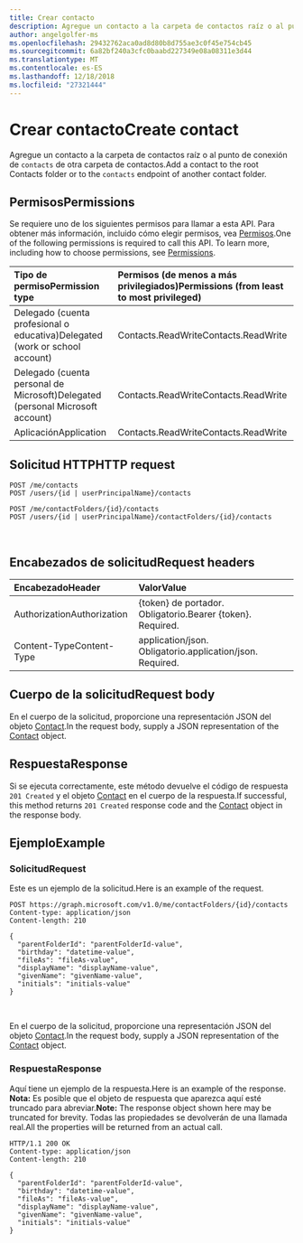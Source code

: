 ```yaml
---
title: Crear contacto
description: Agregue un contacto a la carpeta de contactos raíz o al punto de conexión de `contacts` de otra carpeta de contactos.
author: angelgolfer-ms
ms.openlocfilehash: 29432762aca0ad8d80b8d755ae3c0f45e754cb45
ms.sourcegitcommit: 6a82bf240a3cfc0baabd227349e08a08311e3d44
ms.translationtype: MT
ms.contentlocale: es-ES
ms.lasthandoff: 12/18/2018
ms.locfileid: "27321444"
---
```

# <a name="create-contact"></a><span data-ttu-id="177a7-103">Crear contacto</span><span class="sxs-lookup"><span data-stu-id="177a7-103">Create contact</span></span>

<span data-ttu-id="177a7-104">Agregue un contacto a la carpeta de contactos raíz o al punto de conexión de `contacts` de otra carpeta de contactos.</span><span class="sxs-lookup"><span data-stu-id="177a7-104">Add a contact to the root Contacts folder or to the `contacts` endpoint of another contact folder.</span></span>

## <a name="permissions"></a><span data-ttu-id="177a7-105">Permisos</span><span class="sxs-lookup"><span data-stu-id="177a7-105">Permissions</span></span>

<span data-ttu-id="177a7-p101">Se requiere uno de los siguientes permisos para llamar a esta API. Para obtener más información, incluido cómo elegir permisos, vea [Permisos](/graph/permissions-reference).</span><span class="sxs-lookup"><span data-stu-id="177a7-p101">One of the following permissions is required to call this API. To learn more, including how to choose permissions, see [Permissions](/graph/permissions-reference).</span></span>

|<span data-ttu-id="177a7-108">Tipo de permiso</span><span class="sxs-lookup"><span data-stu-id="177a7-108">Permission type</span></span>      | <span data-ttu-id="177a7-109">Permisos (de menos a más privilegiados)</span><span class="sxs-lookup"><span data-stu-id="177a7-109">Permissions (from least to most privileged)</span></span>              |
|:--------------------|:---------------------------------------------------------|
|<span data-ttu-id="177a7-110">Delegado (cuenta profesional o educativa)</span><span class="sxs-lookup"><span data-stu-id="177a7-110">Delegated (work or school account)</span></span> | <span data-ttu-id="177a7-111">Contacts.ReadWrite</span><span class="sxs-lookup"><span data-stu-id="177a7-111">Contacts.ReadWrite</span></span>    |
|<span data-ttu-id="177a7-112">Delegado (cuenta personal de Microsoft)</span><span class="sxs-lookup"><span data-stu-id="177a7-112">Delegated (personal Microsoft account)</span></span> | <span data-ttu-id="177a7-113">Contacts.ReadWrite</span><span class="sxs-lookup"><span data-stu-id="177a7-113">Contacts.ReadWrite</span></span>    |
|<span data-ttu-id="177a7-114">Aplicación</span><span class="sxs-lookup"><span data-stu-id="177a7-114">Application</span></span> | <span data-ttu-id="177a7-115">Contacts.ReadWrite</span><span class="sxs-lookup"><span data-stu-id="177a7-115">Contacts.ReadWrite</span></span> |

## <a name="http-request"></a><span data-ttu-id="177a7-116">Solicitud HTTP</span><span class="sxs-lookup"><span data-stu-id="177a7-116">HTTP request</span></span>

<!-- { "blockType": "ignored" } -->

```http
POST /me/contacts
POST /users/{id | userPrincipalName}/contacts

POST /me/contactFolders/{id}/contacts
POST /users/{id | userPrincipalName}/contactFolders/{id}/contacts
```

<br/>

## <a name="request-headers"></a><span data-ttu-id="177a7-117">Encabezados de solicitud</span><span class="sxs-lookup"><span data-stu-id="177a7-117">Request headers</span></span>

| <span data-ttu-id="177a7-118">Encabezado</span><span class="sxs-lookup"><span data-stu-id="177a7-118">Header</span></span>       | <span data-ttu-id="177a7-119">Valor</span><span class="sxs-lookup"><span data-stu-id="177a7-119">Value</span></span> |
|:---------------|:--------|
| <span data-ttu-id="177a7-120">Authorization</span><span class="sxs-lookup"><span data-stu-id="177a7-120">Authorization</span></span>  | <span data-ttu-id="177a7-p102">{token} de portador. Obligatorio.</span><span class="sxs-lookup"><span data-stu-id="177a7-p102">Bearer {token}. Required.</span></span>  |
| <span data-ttu-id="177a7-123">Content-Type</span><span class="sxs-lookup"><span data-stu-id="177a7-123">Content-Type</span></span>  | <span data-ttu-id="177a7-p103">application/json. Obligatorio.</span><span class="sxs-lookup"><span data-stu-id="177a7-p103">application/json. Required.</span></span>  |

## <a name="request-body"></a><span data-ttu-id="177a7-126">Cuerpo de la solicitud</span><span class="sxs-lookup"><span data-stu-id="177a7-126">Request body</span></span>
<span data-ttu-id="177a7-127">En el cuerpo de la solicitud, proporcione una representación JSON del objeto [Contact](../resources/contact.md).</span><span class="sxs-lookup"><span data-stu-id="177a7-127">In the request body, supply a JSON representation of the [Contact](../resources/contact.md) object.</span></span>

## <a name="response"></a><span data-ttu-id="177a7-128">Respuesta</span><span class="sxs-lookup"><span data-stu-id="177a7-128">Response</span></span>

<span data-ttu-id="177a7-129">Si se ejecuta correctamente, este método devuelve el código de respuesta `201 Created` y el objeto [Contact](../resources/contact.md) en el cuerpo de la respuesta.</span><span class="sxs-lookup"><span data-stu-id="177a7-129">If successful, this method returns `201 Created` response code and the [Contact](../resources/contact.md) object in the response body.</span></span>

## <a name="example"></a><span data-ttu-id="177a7-130">Ejemplo</span><span class="sxs-lookup"><span data-stu-id="177a7-130">Example</span></span>

### <a name="request"></a><span data-ttu-id="177a7-131">Solicitud</span><span class="sxs-lookup"><span data-stu-id="177a7-131">Request</span></span>

<span data-ttu-id="177a7-132">Este es un ejemplo de la solicitud.</span><span class="sxs-lookup"><span data-stu-id="177a7-132">Here is an example of the request.</span></span>

<!-- {
  "blockType": "request",
  "name": "create_contact_from_contactfolder"
}-->

```http
POST https://graph.microsoft.com/v1.0/me/contactFolders/{id}/contacts
Content-type: application/json
Content-length: 210

{
  "parentFolderId": "parentFolderId-value",
  "birthday": "datetime-value",
  "fileAs": "fileAs-value",
  "displayName": "displayName-value",
  "givenName": "givenName-value",
  "initials": "initials-value"
}
```

<br/>

<span data-ttu-id="177a7-133">En el cuerpo de la solicitud, proporcione una representación JSON del objeto [Contact](../resources/contact.md).</span><span class="sxs-lookup"><span data-stu-id="177a7-133">In the request body, supply a JSON representation of the [Contact](../resources/contact.md) object.</span></span>

### <a name="response"></a><span data-ttu-id="177a7-134">Respuesta</span><span class="sxs-lookup"><span data-stu-id="177a7-134">Response</span></span>

<span data-ttu-id="177a7-135">Aquí tiene un ejemplo de la respuesta.</span><span class="sxs-lookup"><span data-stu-id="177a7-135">Here is an example of the response.</span></span> <span data-ttu-id="177a7-136">**Nota:** Es posible que el objeto de respuesta que aparezca aquí esté truncado para abreviar.</span><span class="sxs-lookup"><span data-stu-id="177a7-136">**Note:** The response object shown here may be truncated for brevity.</span></span> <span data-ttu-id="177a7-137">Todas las propiedades se devolverán de una llamada real.</span><span class="sxs-lookup"><span data-stu-id="177a7-137">All the properties will be returned from an actual call.</span></span>

<!-- {
  "blockType": "response",
  "truncated": true,
  "@odata.type": "microsoft.graph.contact"
} -->

```http
HTTP/1.1 200 OK
Content-type: application/json
Content-length: 210

{
  "parentFolderId": "parentFolderId-value",
  "birthday": "datetime-value",
  "fileAs": "fileAs-value",
  "displayName": "displayName-value",
  "givenName": "givenName-value",
  "initials": "initials-value"
}
```

<br/>

<!-- uuid: 8fcb5dbc-d5aa-4681-8e31-b001d5168d79
2015-10-25 14:57:30 UTC -->
<!-- {
  "type": "#page.annotation",
  "description": "Create Contact",
  "keywords": "",
  "section": "documentation",
  "tocPath": ""
}-->
